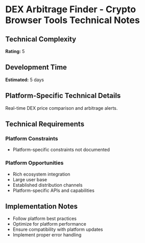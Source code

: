 # DEX Arbitrage Finder - Crypto Browser Tools Technical Notes

## Technical Complexity
**Rating:** 5

## Development Time
**Estimated:** 5 days

## Platform-Specific Technical Details
Real-time DEX price comparison and arbitrage alerts.

## Technical Requirements

### Platform Constraints
- Platform-specific constraints not documented

### Platform Opportunities
- Rich ecosystem integration
- Large user base
- Established distribution channels
- Platform-specific APIs and capabilities

## Implementation Notes
- Follow platform best practices
- Optimize for platform performance
- Ensure compatibility with platform updates
- Implement proper error handling

